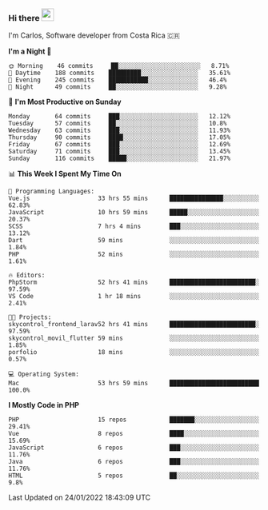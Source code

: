 ### Hi there <img src="https://media.giphy.com/media/hvRJCLFzcasrR4ia7z/giphy.gif" width="25px">

I'm Carlos, Software developer from Costa Rica 🇨🇷

<!--START_SECTION:waka-->
**I'm a Night 🦉** 

```text
🌞 Morning    46 commits     ██░░░░░░░░░░░░░░░░░░░░░░░   8.71% 
🌆 Daytime    188 commits    █████████░░░░░░░░░░░░░░░░   35.61% 
🌃 Evening    245 commits    ███████████░░░░░░░░░░░░░░   46.4% 
🌙 Night      49 commits     ██░░░░░░░░░░░░░░░░░░░░░░░   9.28%

```
📅 **I'm Most Productive on Sunday** 

```text
Monday       64 commits     ███░░░░░░░░░░░░░░░░░░░░░░   12.12% 
Tuesday      57 commits     ██░░░░░░░░░░░░░░░░░░░░░░░   10.8% 
Wednesday    63 commits     ███░░░░░░░░░░░░░░░░░░░░░░   11.93% 
Thursday     90 commits     ████░░░░░░░░░░░░░░░░░░░░░   17.05% 
Friday       67 commits     ███░░░░░░░░░░░░░░░░░░░░░░   12.69% 
Saturday     71 commits     ███░░░░░░░░░░░░░░░░░░░░░░   13.45% 
Sunday       116 commits    █████░░░░░░░░░░░░░░░░░░░░   21.97%

```


📊 **This Week I Spent My Time On** 

```text
💬 Programming Languages: 
Vue.js                   33 hrs 55 mins      ███████████████░░░░░░░░░░   62.83% 
JavaScript               10 hrs 59 mins      █████░░░░░░░░░░░░░░░░░░░░   20.37% 
SCSS                     7 hrs 4 mins        ███░░░░░░░░░░░░░░░░░░░░░░   13.12% 
Dart                     59 mins             ░░░░░░░░░░░░░░░░░░░░░░░░░   1.84% 
PHP                      52 mins             ░░░░░░░░░░░░░░░░░░░░░░░░░   1.61%

🔥 Editors: 
PhpStorm                 52 hrs 41 mins      ████████████████████████░   97.59% 
VS Code                  1 hr 18 mins        ░░░░░░░░░░░░░░░░░░░░░░░░░   2.41%

🐱‍💻 Projects: 
skycontrol_frontend_larav52 hrs 41 mins      ████████████████████████░   97.59% 
skycontrol_movil_flutter 59 mins             ░░░░░░░░░░░░░░░░░░░░░░░░░   1.85% 
porfolio                 18 mins             ░░░░░░░░░░░░░░░░░░░░░░░░░   0.57%

💻 Operating System: 
Mac                      53 hrs 59 mins      █████████████████████████   100.0%

```

**I Mostly Code in PHP** 

```text
PHP                      15 repos            ███████░░░░░░░░░░░░░░░░░░   29.41% 
Vue                      8 repos             ████░░░░░░░░░░░░░░░░░░░░░   15.69% 
JavaScript               6 repos             ███░░░░░░░░░░░░░░░░░░░░░░   11.76% 
Java                     6 repos             ███░░░░░░░░░░░░░░░░░░░░░░   11.76% 
HTML                     5 repos             ██░░░░░░░░░░░░░░░░░░░░░░░   9.8%

```



 Last Updated on 24/01/2022 18:43:09 UTC
<!--END_SECTION:waka-->
